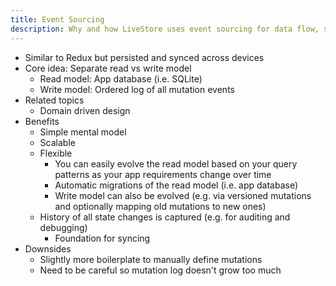 ```yaml
---
title: Event Sourcing
description: Why and how LiveStore uses event sourcing for data flow, syncing and migrations.
---
```


- Similar to Redux but persisted and synced across devices
- Core idea: Separate read vs write model
  - Read model: App database (i.e. SQLite)
  - Write model: Ordered log of all mutation events
- Related topics
  - Domain driven design
- Benefits
  - Simple mental model
  - Scalable
  - Flexible
    - You can easily evolve the read model based on your query patterns as your app requirements change over time
	- Automatic migrations of the read model (i.e. app database)
    - Write model can also be evolved (e.g. via versioned mutations and optionally mapping old mutations to new ones)
  - History of all state changes is captured (e.g. for auditing and debugging)
	- Foundation for syncing
- Downsides
  - Slightly more boilerplate to manually define mutations
  - Need to be careful so mutation log doesn't grow too much